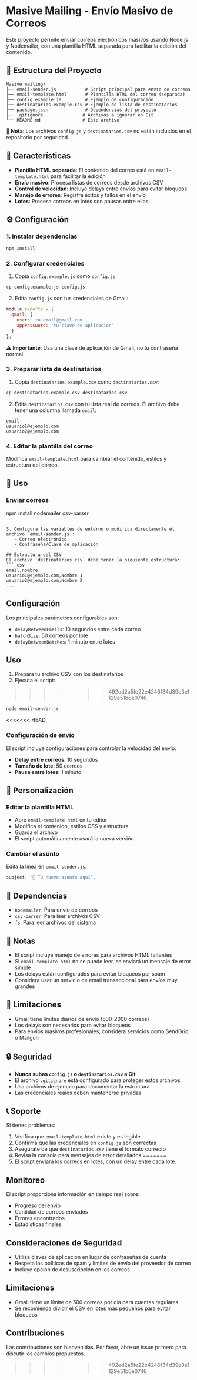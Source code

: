 # Masive Mailing - Envío Masivo de Correos

Este proyecto permite enviar correos electrónicos masivos usando Node.js y Nodemailer, con una plantilla HTML separada para facilitar la edición del contenido.

## 📁 Estructura del Proyecto

```
Masive mailing/
├── email-sender.js           # Script principal para envío de correos
├── email-template.html       # Plantilla HTML del correo (separada)
├── config.example.js         # Ejemplo de configuración
├── destinatarios.example.csv # Ejemplo de lista de destinatarios
├── package.json              # Dependencias del proyecto
├── .gitignore               # Archivos a ignorar en Git
└── README.md                # Este archivo
```

**📝 Nota**: Los archivos `config.js` y `destinatarios.csv` no están incluidos en el repositorio por seguridad.

## 🚀 Características

- **Plantilla HTML separada**: El contenido del correo está en `email-template.html` para facilitar la edición
- **Envío masivo**: Procesa listas de correos desde archivos CSV
- **Control de velocidad**: Incluye delays entre envíos para evitar bloqueos
- **Manejo de errores**: Registra éxitos y fallos en el envío
- **Lotes**: Procesa correos en lotes con pausas entre ellos

## ⚙️ Configuración

### 1. Instalar dependencias
```bash
npm install
```

### 2. Configurar credenciales
1. Copia `config.example.js` como `config.js`:
```bash
cp config.example.js config.js
```

2. Edita `config.js` con tus credenciales de Gmail:
```javascript
module.exports = {
  gmail: {
    user: 'tu-email@gmail.com',
    appPassword: 'tu-clave-de-aplicacion'
  }
};
```

**⚠️ Importante**: Usa una clave de aplicación de Gmail, no tu contraseña normal.

### 3. Preparar lista de destinatarios
1. Copia `destinatarios.example.csv` como `destinatarios.csv`:
```bash
cp destinatarios.example.csv destinatarios.csv
```

2. Edita `destinatarios.csv` con tu lista real de correos. El archivo debe tener una columna llamada `email`:
```csv
email
usuario1@ejemplo.com
usuario2@ejemplo.com
```

### 4. Editar la plantilla del correo
Modifica `email-template.html` para cambiar el contenido, estilos y estructura del correo.

## 📧 Uso

### Enviar correos
npm install nodemailer csv-parser
```

3. Configura las variables de entorno o modifica directamente el archivo `email-sender.js`:
   - Correo electrónico
   - Contraseña/Clave de aplicación

## Estructura del CSV
El archivo `destinatarios.csv` debe tener la siguiente estructura:
``` csv
email,nombre
usuario1@ejemplo.com,Nombre 1
usuario2@ejemplo.com,Nombre 2
...
```

## Configuración
Los principales parámetros configurables son:
- `delayBetweenEmails`: 10 segundos entre cada correo
- `batchSize`: 50 correos por lote
- `delayBetweenBatches`: 1 minuto entre lotes

## Uso
1. Prepara tu archivo CSV con los destinatarios
2. Ejecuta el script:

>>>>>>> 492ed2a5fe22e4246f34d39e3e1129e51b6e0746
```bash
node email-sender.js
```

<<<<<<< HEAD
### Configuración de envío
El script incluye configuraciones para controlar la velocidad del envío:
- **Delay entre correos**: 10 segundos
- **Tamaño de lote**: 50 correos
- **Pausa entre lotes**: 1 minuto

## 🎨 Personalización

### Editar la plantilla HTML
- Abre `email-template.html` en tu editor
- Modifica el contenido, estilos CSS y estructura
- Guarda el archivo
- El script automáticamente usará la nueva versión

### Cambiar el asunto
Edita la línea en `email-sender.js`:
```javascript
subject: '🚀 Tu nuevo asunto aquí',
```

## 🔧 Dependencias

- `nodemailer`: Para envío de correos
- `csv-parser`: Para leer archivos CSV
- `fs`: Para leer archivos del sistema

## 📝 Notas

- El script incluye manejo de errores para archivos HTML faltantes
- Si `email-template.html` no se puede leer, se enviará un mensaje de error simple
- Los delays están configurados para evitar bloqueos por spam
- Considera usar un servicio de email transaccional para envíos muy grandes

## 🚨 Limitaciones

- Gmail tiene límites diarios de envío (500-2000 correos)
- Los delays son necesarios para evitar bloqueos
- Para envíos masivos profesionales, considera servicios como SendGrid o Mailgun

## 🔒 Seguridad

- **Nunca subas `config.js` o `destinatarios.csv` a Git**
- El archivo `.gitignore` está configurado para proteger estos archivos
- Usa archivos de ejemplo para documentar la estructura
- Las credenciales reales deben mantenerse privadas

## 📞 Soporte

Si tienes problemas:
1. Verifica que `email-template.html` existe y es legible
2. Confirma que las credenciales en `config.js` son correctas
3. Asegúrate de que `destinatarios.csv` tiene el formato correcto
4. Revisa la consola para mensajes de error detallados
=======
4. El script enviará los correos en lotes, con un delay entre cada lote.
## Monitoreo
El script proporciona información en tiempo real sobre:
- Progreso del envío
- Cantidad de correos enviados
- Errores encontrados
- Estadísticas finales

## Consideraciones de Seguridad
- Utiliza claves de aplicación en lugar de contraseñas de cuenta
- Respeta las políticas de spam y límites de envío del proveedor de correo
- Incluye opción de desuscripción en los correos

## Limitaciones
- Gmail tiene un límite de 500 correos por día para cuentas regulares
- Se recomienda dividir el CSV en lotes más pequeños para evitar bloqueos

## Contribuciones
Las contribuciones son bienvenidas. Por favor, abre un issue primero para discutir los cambios propuestos.
>>>>>>> 492ed2a5fe22e4246f34d39e3e1129e51b6e0746


